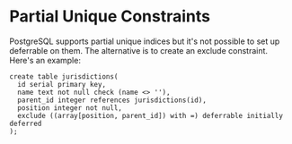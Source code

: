 # Partial Unique Constraints

PostgreSQL supports partial unique indices but it's not possible to set up deferrable
on them. The alternative is to create an exclude constraint. Here's an example:

    create table jurisdictions(
      id serial primary key,
      name text not null check (name <> ''),
      parent_id integer references jurisdictions(id),
      position integer not null,
      exclude ((array[position, parent_id]) with =) deferrable initially deferred
    );
